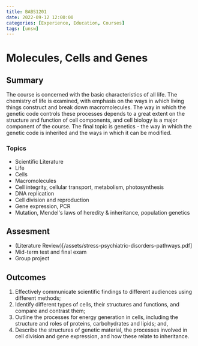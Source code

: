 ```yaml
---
title: BABS1201
date: 2022-09-12 12:00:00
categories: [Experience, Education, Courses]
tags: [unsw]
---
```


# Molecules, Cells and Genes
## Summary
The course is concerned with the basic characteristics of all life. The chemistry of life is examined, with emphasis on the ways in which living things construct and break down macromolecules. The way in which the genetic code controls these processes depends to a great extent on the structure and function of cell components, and cell biology is a major component of the course. The final topic is genetics - the way in which the genetic code is inherited and the ways in which it can be modified.
### Topics
* Scientific Literature
* Life
* Cells
* Macromolecules
* Cell integrity, cellular transport, metabolism, photosynthesis
* DNA replication
* Cell division and reproduction
* Gene expression, PCR
* Mutation, Mendel's laws of heredity & inheritance, population genetics

## Assesment
* (Literature Review)[/assets/stress-psychiatric-disorders-pathways.pdf]
* Mid-term test and final exam
* Group project
## Outcomes
1. Effectively communicate scientific findings to different audiences using different methods;
2. Identify different types of cells, their structures and functions, and compare and contrast them;
3. Outline the processes for energy generation in cells, including the structure and roles of proteins, carbohydrates and lipids; and,
4. Describe the structures of genetic material, the processes involved in cell division and gene expression, and how these relate to inheritance.